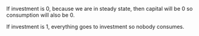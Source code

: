 If investment is 0, because we are in steady state, then capital will be 0 so consumption will also be 0.

If investment is 1, everything goes to investment so nobody consumes.

